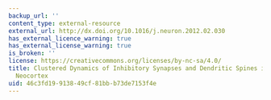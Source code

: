```yaml
---
backup_url: ''
content_type: external-resource
external_url: http://dx.doi.org/10.1016/j.neuron.2012.02.030
has_external_licence_warning: true
has_external_license_warning: true
is_broken: ''
license: https://creativecommons.org/licenses/by-nc-sa/4.0/
title: Clustered Dynamics of Inhibitory Synapses and Dendritic Spines in the Adult
  Neocortex
uid: 46c3fd19-9138-49cf-81bb-b73de7153f4e
---
```

